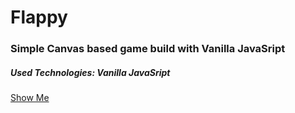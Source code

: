 # Flappy

### Simple Canvas based game build with Vanilla JavaSript

##### Used Technologies: Vanilla JavaSript

[Show Me](https://suhelmakkad.github.io/Flappy/)
